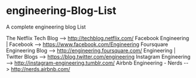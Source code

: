engineering-Blog-List
=====================

A complete engineering blog List 

The Netflix Tech Blog --> http://techblog.netflix.com/
Facebook Engineering | Facebook --> https://www.facebook.com/Engineering
Foursquare Engineering Blog --> http://engineering.foursquare.com/
Engineering | Twitter Blogs --> https://blog.twitter.com/engineering
Instagram Engineering --> http://instagram-engineering.tumblr.com/
Airbnb Engineering - Nerds --> http://nerds.airbnb.com/
